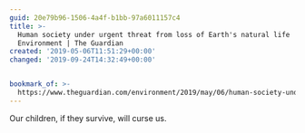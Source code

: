 ```yaml
---
guid: 20e79b96-1506-4a4f-b1bb-97a6011157c4
title: >-
  Human society under urgent threat from loss of Earth's natural life |
  Environment | The Guardian
created: '2019-05-06T11:51:29+00:00'
changed: '2019-09-24T14:32:49+00:00'


bookmark_of: >-
  https://www.theguardian.com/environment/2019/may/06/human-society-under-urgent-threat-loss-earth-natural-life-un-report
---
```


Our children, if they survive, will curse us. 
